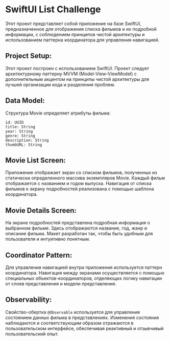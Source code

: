 # SwiftUI List Challenge

Этот проект представляет собой приложение на базе SwiftUI, предназначенное для отображения списка фильмов и их подробной информации, с соблюдением принципов чистой архитектуры и использованием паттерна координатора для управления навигацией.

## Project Setup:

Этот проект построен с использованием SwiftUI. Проект следует архитектурному паттерну MVVM (Model-View-ViewModel) с дополнительным акцентом на принципы чистой архитектуры для лучшей организации кода и разделения проблем.

## Data Model:

Структура Movie определяет атрибуты фильма:

```
id: UUID
title: String
year: String
genre: String
description: String
thumbURL: String
```

## Movie List Screen:

Приложение отображает экран со списком фильмов, полученных из статически определенного массива экземпляров Movie. Каждый фильм отображается с названием и годом выпуска. Навигация от списка фильмов к экрану подробностей реализована с помощью шаблона координатора.

## Movie Details Screen:

На экране подробностей представлена подробная информация о выбранном фильме. Здесь отображаются название, год, жанр и описание фильма. Макет разработан так, чтобы быть удобным для пользователя и интуитивно понятным.

## Coordinator Pattern:

Для управления навигацией внутри приложения используется паттерн координатора. Навигация между экранами осуществляется с помощью специальных объектов-координаторов, отделяющих логику навигации от слоев представления и модели представления.

## Observability:

Свойство-обертка `@Observable` используется для управления состоянием данных фильма в представлениях.
Изменения состояния наблюдаются и соответствующим образом отражаются в пользовательском интерфейсе, обеспечивая реактивный и отзывчивый пользовательский опыт.
